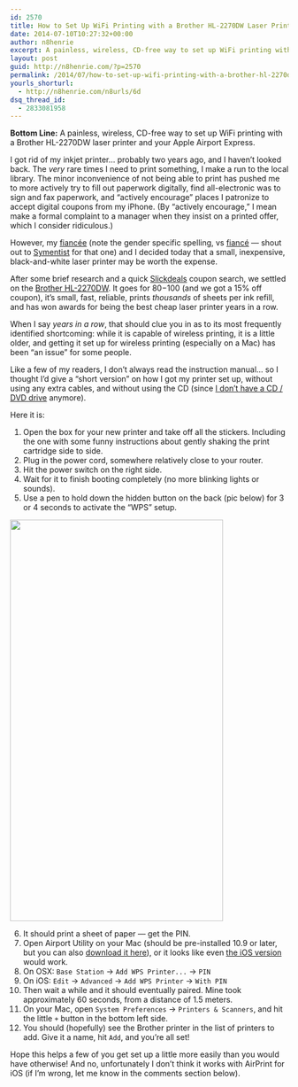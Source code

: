 ```yaml
---
id: 2570
title: How to Set Up WiFi Printing with a Brother HL-2270DW Laser Printer and Your Apple Airport Express
date: 2014-07-10T10:27:32+00:00
author: n8henrie
excerpt: A painless, wireless, CD-free way to set up WiFi printing with a Brother HL-2270DW laser printer and your Apple Airport Express.
layout: post
guid: http://n8henrie.com/?p=2570
permalink: /2014/07/how-to-set-up-wifi-printing-with-a-brother-hl-2270dw-laser-printer-and-your-apple-airport-express/
yourls_shorturl:
  - http://n8henrie.com/n8urls/6d
dsq_thread_id:
  - 2833081958
---
```

**Bottom Line:** A painless, wireless, CD-free way to set up WiFi printing with a Brother HL-2270DW laser printer and your Apple Airport Express.<!--more-->

I got rid of my inkjet printer&#8230; probably two years ago, and I haven&#8217;t looked back. The _very_ rare times I need to print something, I make a run to the local library. The minor inconvenience of not being able to print has pushed me to more actively try to fill out paperwork digitally, find all-electronic was to sign and fax paperwork, and &#8220;actively encourage&#8221; places I patronize to accept digital coupons from my iPhone. (By &#8220;actively encourage,&#8221; I mean make a formal complaint to a manager when they insist on a printed offer, which I consider ridiculous.)

However, my <a href="http://www.merriam-webster.com/dictionary/fiancée" target="_blank">fiancée</a> (note the gender specific spelling, vs <a href="http://www.merriam-webster.com/dictionary/fiancé" target="_blank">fiancé</a> &#8212; shout out to <a href="http://twitter.com/symentist" target="_blank">Symentist</a> for that one) and I decided today that a small, inexpensive, black-and-white laser printer may be worth the expense.

After some brief research and a quick <a href="http://n8h.me/1w3wiaF" target="_blank">Slickdeals</a> coupon search, we settled on the <a href="http://n8h.me/1w3tni3" target="_blank">Brother HL-2270DW</a>. It goes for $80-$100 (and we got a 15% off coupon), it&#8217;s small, fast, reliable, prints _thousands_ of sheets per ink refill, and has won awards for being the best cheap laser printer years in a row.

When I say _years in a row_, that should clue you in as to its most frequently identified shortcoming: while it is capable of wireless printing, it is a little older, and getting it set up for wireless printing (especially on a Mac) has been &#8220;an issue&#8221; for some people.

Like a few of my readers, I don&#8217;t always read the instruction manual&#8230; so I thought I&#8217;d give a &#8220;short version&#8221; on how I got my printer set up, without using any extra cables, and without using the CD (since [I don&#8217;t have a CD / DVD drive](http://n8henrie.com/2012/12/macbook-pro-ssd-upgrade-results/) anymore).

Here it is:

  1. Open the box for your new printer and take off all the stickers. Including the one with some funny instructions about gently shaking the print cartridge side to side.
  2. Plug in the power cord, somewhere relatively close to your router.
  3. Hit the power switch on the right side.
  4. Wait for it to finish booting completely (no more blinking lights or sounds).
  5. Use a pen to hold down the hidden button on the back (pic below) for 3 or 4 seconds to activate the &#8220;WPS&#8221; setup.

<img class="aligncenter" src="http://n8henrie.com/wp-content/uploads/2014/07/20140709_IMG_0588.jpg" alt="" width="385" height="725" /> 

  6. It should print a sheet of paper &#8212; get the PIN.
  7. Open Airport Utility on your Mac (should be pre-installed 10.9 or later, but you can also <a href="http://support.apple.com/kb/DL1664" target="_blank">download it here</a>), or it looks like even <a href="https://itunes.apple.com/us/app/airport-utility/id427276530?mt=8&at=10l5H6" target="_blank">the iOS version</a> would work.
  8. On OSX: `Base Station` -> `Add WPS Printer...` -> `PIN`
  9. On iOS: `Edit` -> `Advanced` -> `Add WPS Printer` -> `With PIN`
 10. Then wait a while and it should eventually paired. Mine took approximately 60 seconds, from a distance of 1.5 meters.
 11. On your Mac, open `System Preferences` -> `Printers & Scanners`, and hit the little `+` button in the bottom left side.
 12. You should (hopefully) see the Brother printer in the list of printers to add. Give it a name, hit `Add`, and you&#8217;re all set!

Hope this helps a few of you get set up a little more easily than you would have otherwise! And no, unfortunately I don&#8217;t think it works with AirPrint for iOS (if I&#8217;m wrong, let me know in the comments section below).